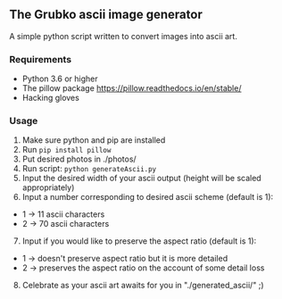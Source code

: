 ## The Grubko ascii image generator

A simple python script written to convert images into ascii art.

### Requirements

* Python 3.6 or higher
* The pillow package https://pillow.readthedocs.io/en/stable/
* Hacking gloves

### Usage

1. Make sure python and pip are installed
2. Run `pip install pillow`
3. Put desired photos in ./photos/
4. Run script: `python generateAscii.py`
5. Input the desired width of your ascii output (height will be scaled appropriately)
6. Input a number corresponding to desired ascii scheme (default is 1): 
* 1 -> 11 ascii characters
* 2 -> 70 ascii characters
7. Input if you would like to preserve the aspect ratio (default is 1):
* 1 -> doesn't preserve aspect ratio but it is more detailed
* 2 -> preserves the aspect ratio on the account of some detail loss
8. Celebrate as your ascii art awaits for you in "./generated_ascii/" ;)